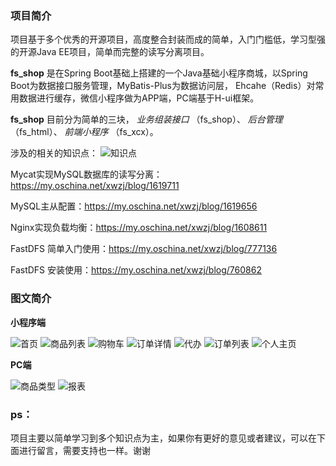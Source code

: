 ### 项目简介 

项目基于多个优秀的开源项目，高度整合封装而成的简单，入门门槛低，学习型强的开源Java EE项目，简单而完整的读写分离项目。

 **fs_shop** 是在Spring Boot基础上搭建的一个Java基础小程序商城，以Spring Boot为数据接口服务管理，MyBatis-Plus为数据访问层， Ehcahe（Redis）对常用数据进行缓存，微信小程序做为APP端，PC端基于H-ui框架。

 **fs_shop** 目前分为简单的三块， _业务组装接口_ （fs_shop）、  _后台管理_ （fs_html）、 _前端小程序_ （fs_xcx）。 

涉及的相关的知识点：
![知识点](https://gitee.com/uploads/images/2018/0224/132044_325d57a5_629055.png "QQ截图20180224130332.png")

Mycat实现MySQL数据库的读写分离：https://my.oschina.net/xwzj/blog/1619711

MySQL主从配置：https://my.oschina.net/xwzj/blog/1619656

Nginx实现负载均衡：https://my.oschina.net/xwzj/blog/1608611

FastDFS 简单入门使用：https://my.oschina.net/xwzj/blog/777136

FastDFS 安装使用：https://my.oschina.net/xwzj/blog/760862

### 图文简介
 **小程序端** 

![首页](https://gitee.com/uploads/images/2018/0224/153425_ccd5a456_629055.png "首页01.png")
![商品列表](https://gitee.com/uploads/images/2018/0224/133136_0ee1ab31_629055.png "商品列表.png")
![购物车](https://gitee.com/uploads/images/2018/0224/133157_b33a90ea_629055.png "购物车.png")
![订单详情](https://gitee.com/uploads/images/2018/0224/133214_12f2ddcc_629055.png "订单详情.png")
![代办](https://gitee.com/uploads/images/2018/0224/133230_a8f4cca1_629055.png "代办.png")
![订单列表](https://gitee.com/uploads/images/2018/0224/133243_81bfd3fa_629055.png "订单列表.png")
![个人主页](https://gitee.com/uploads/images/2018/0224/133314_8d76b97e_629055.png "个人主页.png")


 **PC端** 

![商品类型](https://gitee.com/uploads/images/2018/0224/133354_87b0e111_629055.png "商品类型管理.png")
![报表](https://gitee.com/uploads/images/2018/0224/133408_ee1c48aa_629055.png "报表.png")





### ps：
项目主要以简单学习到多个知识点为主，如果你有更好的意见或者建议，可以在下面进行留言，需要支持也一样。谢谢
